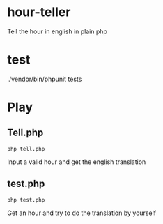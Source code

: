 # hour-teller
Tell the hour in english in plain php

# test
./vendor/bin/phpunit tests

# Play

## Tell.php
```
php tell.php
```
Input a valid hour and get the english translation

## test.php
```
php test.php
```
Get an hour and try to do the translation by yourself

